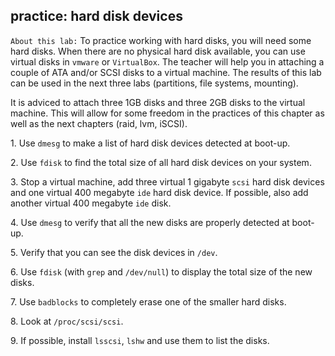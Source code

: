 ## practice: hard disk devices

`About this lab:` To practice working with hard disks, you will need
some hard disks. When there are no physical hard disk available, you can
use virtual disks in `vmware` or `VirtualBox`. The teacher will help you
in attaching a couple of ATA and/or SCSI disks to a virtual machine. The
results of this lab can be used in the next three labs (partitions, file
systems, mounting).

It is adviced to attach three 1GB disks and three 2GB disks to the
virtual machine. This will allow for some freedom in the practices of
this chapter as well as the next chapters (raid, lvm, iSCSI).

1\. Use `dmesg` to make a list of hard disk devices detected at boot-up.

2\. Use `fdisk` to find the total size of all hard disk devices on your
system.

3\. Stop a virtual machine, add three virtual 1 gigabyte `scsi` hard
disk devices and one virtual 400 megabyte `ide` hard disk device. If
possible, also add another virtual 400 megabyte `ide` disk.

4\. Use `dmesg` to verify that all the new disks are properly detected
at boot-up.

5\. Verify that you can see the disk devices in `/dev`.

6\. Use `fdisk` (with `grep` and `/dev/null`) to display the total size
of the new disks.

7\. Use `badblocks` to completely erase one of the smaller hard disks.

8\. Look at `/proc/scsi/scsi`.

9\. If possible, install `lsscsi`, `lshw` and use them to list the
disks.

